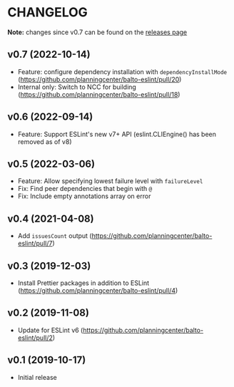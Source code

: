 # CHANGELOG

**Note:** changes since v0.7 can be found on the [releases page](https://github.com/planningcenter/balto-rubocop/releases)

## v0.7 (2022-10-14)

- Feature: configure dependency installation with `dependencyInstallMode` (https://github.com/planningcenter/balto-eslint/pull/20)
- Internal only: Switch to NCC for building (https://github.com/planningcenter/balto-eslint/pull/18)

## v0.6 (2022-09-14)

- Feature: Support ESLint's new v7+ API (eslint.CLIEngine() has been removed as of v8)

## v0.5 (2022-03-06)

- Feature: Allow specifying lowest failure level with `failureLevel`
- Fix: Find peer dependencies that begin with `@`
- Fix: Include empty annotations array on error

## v0.4 (2021-04-08)

- Add `issuesCount` output (https://github.com/planningcenter/balto-eslint/pull/7)

## v0.3 (2019-12-03)

- Install Prettier packages in addition to ESLint (https://github.com/planningcenter/balto-eslint/pull/4)

## v0.2 (2019-11-08)

- Update for ESLint v6 (https://github.com/planningcenter/balto-eslint/pull/2)

## v0.1 (2019-10-17)

- Initial release
